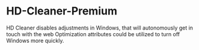 # HD-Cleaner-Premium
HD Cleaner disables adjustments in Windows, that will autonomously get in touch with the web Optimization attributes could be utilized to turn off Windows more quickly.
